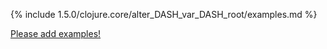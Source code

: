 {% include 1.5.0/clojure.core/alter_DASH_var_DASH_root/examples.md %}

[Please add examples!](https://github.com/arrdem/grimoire/edit/master/_includes/1.6.0/clojure.core/alter_DASH_var_DASH_root/examples.md)
